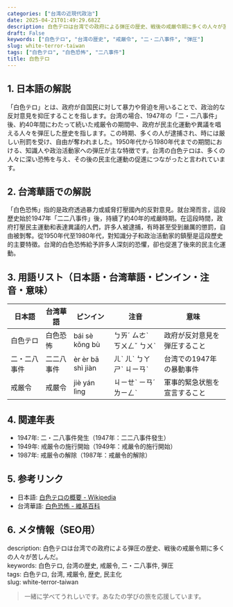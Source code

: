 ```yaml
---
categories: ["台湾の近現代政治"]
date: 2025-04-21T01:49:29.682Z
description: 白色テロは台湾での政府による弾圧の歴史、戦後の戒厳令期に多くの人々が苦しんだ。
draft: False
keywords: ["白色テロ", "台湾の歴史", "戒厳令", "二・二八事件", "弾圧"]
slug: white-terror-taiwan
tags: ["白色テロ", "白色恐怖", "二八事件"]
title: 白色テロ
---
```




## 1. 日本語の解説  
「白色テロ」とは、政府が自国民に対して暴力や脅迫を用いることで、政治的な反対意見を抑圧することを指します。台湾の場合、1947年の「二・二八事件」後、約40年間にわたって続いた戒厳令の期間中、政府が民主化運動や異議を唱える人々を弾圧した歴史を指します。この時期、多くの人が逮捕され、時には厳しい刑罰を受け、自由が奪われました。1950年代から1980年代までの期間における、知識人や政治活動家への弾圧が主な特徴です。台湾の白色テロは、多くの人々に深い恐怖を与え、その後の民主化運動の促進につながったと言われています。

## 2. 台湾華語での解説  
「白色恐怖」指的是政府透過暴力或威脅打壓國內的反對意見。就台灣而言，這段歷史始於1947年「二二八事件」後，持續了約40年的戒嚴時期。在這段時間，政府打壓民主運動和表達異議的人們，許多人被逮捕，有時甚至受到嚴厲的懲罰，自由被剝奪。從1950年代至1980年代，對知識分子和政治活動家的鎮壓是這段歷史的主要特徵。台灣的白色恐怖給予許多人深刻的恐懼，卻也促進了後來的民主化運動。

## 3. 用語リスト（日本語・台湾華語・ピンイン・注音・意味）  

| 日本語     | 台湾華語    | ピンイン         | 注音      | 意味                               |
|------------|------------|-----------------|----------|------------------------------------|
| 白色テロ   | 白色恐怖    | bái sè kǒng bù | ㄅㄞˊ ㄙㄜˋ ㄎㄨㄥˇ ㄅㄨˋ | 政府が反対意見を弾圧すること      |
| 二・二八事件| 二二八事件  | èr èr bā shì jiàn| ㄦˋ ㄦˋ ㄅㄚ ㄕˋ ㄐㄧㄢˋ | 台湾での1947年の暴動事件          |
| 戒厳令     | 戒嚴令      | jiè yán lìng   | ㄐㄧㄝˋ ㄧㄢˊ ㄌㄧㄥˋ     | 軍事的緊急状態を宣言すること      |

## 4. 関連年表  
- 1947年: 二・二八事件発生（1947年：二二八事件發生）  
- 1949年: 戒厳令の施行開始（1949年：戒嚴令的施行開始）  
- 1987年: 戒厳令の解除（1987年：戒嚴令的解除）  

## 5. 参考リンク  
- 日本語: [白色テロの概要 - Wikipedia](https://ja.wikipedia.org/wiki/白色テロ)  
- 台湾華語: [白色恐怖 - 維基百科](https://zh.wikipedia.org/wiki/白色恐怖)  

## 6. メタ情報（SEO用）   
description: 白色テロは台湾での政府による弾圧の歴史、戦後の戒厳令期に多くの人々が苦しんだ。  
keywords: 白色テロ, 台湾の歴史, 戒厳令, 二・二八事件, 弾圧  
tags: 白色テロ, 台湾, 戒厳令, 歴史, 民主化  
slug: white-terror-taiwan  

> 一緒に学べてうれしいです。あなたの学びの旅を応援しています。